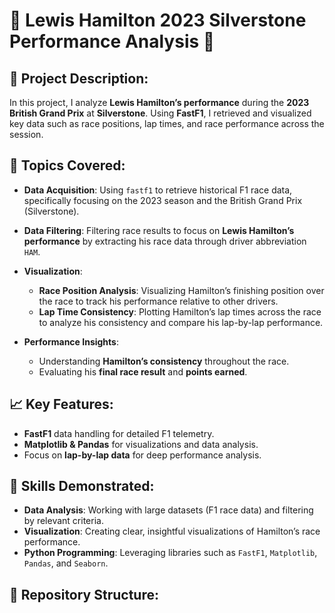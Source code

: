 # 🏁 **Lewis Hamilton 2023 Silverstone Performance Analysis** 🚗

## 📝 **Project Description:**

In this project, I analyze **Lewis Hamilton’s performance** during the **2023 British Grand Prix** at **Silverstone**. Using **FastF1**, I retrieved and visualized key data such as race positions, lap times, and race performance across the session.

## 🔧 **Topics Covered:**

- **Data Acquisition**: Using `fastf1` to retrieve historical F1 race data, specifically focusing on the 2023 season and the British Grand Prix (Silverstone).
  
- **Data Filtering**: Filtering race results to focus on **Lewis Hamilton’s performance** by extracting his race data through driver abbreviation `HAM`.

- **Visualization**:
  - **Race Position Analysis**: Visualizing Hamilton’s finishing position over the race to track his performance relative to other drivers.
  - **Lap Time Consistency**: Plotting Hamilton’s lap times across the race to analyze his consistency and compare his lap-by-lap performance.

- **Performance Insights**:
  - Understanding **Hamilton’s consistency** throughout the race.
  - Evaluating his **final race result** and **points earned**.

## 📈 **Key Features**:
- **FastF1** data handling for detailed F1 telemetry.
- **Matplotlib & Pandas** for visualizations and data analysis.
- Focus on **lap-by-lap data** for deep performance analysis.

## 🧩 **Skills Demonstrated**:
- **Data Analysis**: Working with large datasets (F1 race data) and filtering by relevant criteria.
- **Visualization**: Creating clear, insightful visualizations of Hamilton’s race performance.
- **Python Programming**: Leveraging libraries such as `FastF1`, `Matplotlib`, `Pandas`, and `Seaborn`.

## 📁 **Repository Structure**:

